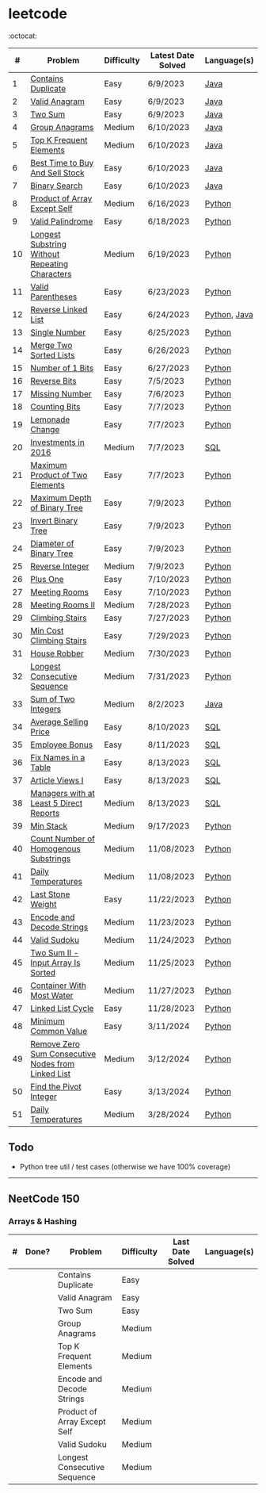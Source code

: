 # leetcode

:octocat:

| #   | Problem                                                                                                                                 | Difficulty | Latest Date Solved | Language(s)                                                                                                                                                                                                                      |
| --- | --------------------------------------------------------------------------------------------------------------------------------------- | ---------- | ------------------ | -------------------------------------------------------------------------------------------------------------------------------------------------------------------------------------------------------------------------------- |
| 1   | [Contains Duplicate](https://leetcode.com/problems/contains-duplicate/)                                                                 | Easy       | 6/9/2023           | [Java](https://github.com/maxdemaio/leetcode/blob/main/java-problems/src/main/java/array/ContainsDuplicate.java)                                                                                                                 |
| 2   | [Valid Anagram](https://leetcode.com/problems/valid-anagram/)                                                                           | Easy       | 6/9/2023           | [Java](https://github.com/maxdemaio/leetcode/blob/main/java-problems/src/main/java/string/ValidAnagram.java)                                                                                                                     |
| 3   | [Two Sum](https://leetcode.com/problems/two-sum/)                                                                                       | Easy       | 6/9/2023           | [Java](https://github.com/maxdemaio/leetcode/blob/main/java-problems/src/main/java/array/TwoSum.java)                                                                                                                            |
| 4   | [Group Anagrams](https://leetcode.com/problems/group-anagrams/)                                                                         | Medium     | 6/10/2023          | [Java](https://github.com/maxdemaio/leetcode/blob/main/java-problems/src/main/java/array/GroupAnagrams.java)                                                                                                                     |
| 5   | [Top K Frequent Elements](https://leetcode.com/problems/top-k-frequent-elements/)                                                       | Medium     | 6/10/2023          | [Java](https://github.com/maxdemaio/leetcode/blob/main/java-problems/src/main/java/array/TopKFrequentElements.java)                                                                                                              |
| 6   | [Best Time to Buy And Sell Stock](https://leetcode.com/problems/best-time-to-buy-and-sell-stock/)                                       | Easy       | 6/10/2023          | [Java](https://github.com/maxdemaio/leetcode/blob/main/java-problems/src/main/java/array/BestTimeToBuyAndSellStock.java)                                                                                                         |
| 7   | [Binary Search](https://leetcode.com/problems/binary-search/)                                                                           | Easy       | 6/10/2023          | [Java](https://github.com/maxdemaio/leetcode/blob/main/java-problems/src/main/java/searchSort/BinarySearch.java)                                                                                                                 |
| 8   | [Product of Array Except Self](https://leetcode.com/problems/product-of-array-except-self/)                                             | Medium     | 6/16/2023          | [Python](https://github.com/maxdemaio/leetcode/blob/main/python_problems/arrays/productnotself.py)                                                                                                                               |
| 9   | [Valid Palindrome](https://leetcode.com/problems/valid-palindrome)                                                                      | Easy       | 6/18/2023          | [Python](https://github.com/maxdemaio/leetcode/blob/main/python_problems/twopointers/validpalindrome.py)                                                                                                                         |
| 10  | [Longest Substring Without Repeating Characters](https://leetcode.com/problems/longest-substring-without-repeating-characters/)         | Medium     | 6/19/2023          | [Python](https://github.com/maxdemaio/leetcode/blob/main/python_problems/slidingwindow/longestsubstringwithoutrepchars.py)                                                                                                       |
| 11  | [Valid Parentheses](https://leetcode.com/problems/valid-parentheses/solutions/)                                                         | Easy       | 6/23/2023          | [Python](https://github.com/maxdemaio/leetcode/blob/main/python_problems/stack/validparen.py)                                                                                                                                    |
| 12  | [Reverse Linked List](https://leetcode.com/problems/reverse-linked-list/)                                                               | Easy       | 6/24/2023          | [Python](https://github.com/maxdemaio/leetcode/blob/main/python_problems/linkedlist/reverselinkedlist.py), [Java](https://github.com/maxdemaio/leetcode/blob/main/java-problems/src/main/java/linkedList/ReverseLinkedList.java) |
| 13  | [Single Number](https://leetcode.com/problems/single-number/)                                                                           | Easy       | 6/25/2023          | [Python](https://github.com/maxdemaio/leetcode/blob/main/python_problems/bitmanipulation/singlenum.py)                                                                                                                           |
| 14  | [Merge Two Sorted Lists](https://leetcode.com/problems/merge-two-sorted-lists/)                                                         | Easy       | 6/26/2023          | [Python](https://github.com/maxdemaio/leetcode/blob/main/python_problems/linkedlist/mergetwosortedlists.py)                                                                                                                      |
| 15  | [Number of 1 Bits](https://leetcode.com/problems/number-of-1-bits/)                                                                     | Easy       | 6/27/2023          | [Python](https://github.com/maxdemaio/leetcode/blob/main/python_problems/bitmanipulation/num1bits.py)                                                                                                                            |
| 16  | [Reverse Bits](https://leetcode.com/problems/reverse-bits/)                                                                             | Easy       | 7/5/2023           | [Python](https://github.com/maxdemaio/leetcode/blob/main/python_problems/bitmanipulation/reversebits.py)                                                                                                                         |
| 17  | [Missing Number](https://leetcode.com/problems/missing-number/)                                                                         | Easy       | 7/6/2023           | [Python](https://github.com/maxdemaio/leetcode/blob/main/python_problems/bitmanipulation/missingnum.py)                                                                                                                          |
| 18  | [Counting Bits](https://leetcode.com/problems/counting-bits/)                                                                           | Easy       | 7/7/2023           | [Python](https://github.com/maxdemaio/leetcode/blob/main/python_problems/bitmanipulation/countingbits.py)                                                                                                                        |
| 19  | [Lemonade Change](https://leetcode.com/problems/lemonade-change/)                                                                       | Easy       | 7/7/2023           | [Python](https://github.com/maxdemaio/leetcode/blob/main/python_problems/arrays/lemonadechange.py)                                                                                                                               |
| 20  | [Investments in 2016](https://leetcode.com/problems/investments-in-2016/)                                                               | Medium     | 7/7/2023           | [SQL](https://github.com/maxdemaio/leetcode/blob/main/sql-problems/investments-in-2016.sql)                                                                                                                                      |
| 21  | [Maximum Product of Two Elements](https://leetcode.com/problems/maximum-product-of-two-elements-in-an-array/)                           | Easy       | 7/7/2023           | [Python](https://github.com/maxdemaio/leetcode/blob/main/python_problems/arrays/maxprod2elements.py)                                                                                                                             |
| 22  | [Maximum Depth of Binary Tree](https://leetcode.com/problems/maximum-depth-of-binary-tree/)                                             | Easy       | 7/9/2023           | [Python](https://github.com/maxdemaio/leetcode/blob/main/python_problems/trees/maxdepthofbinarytree.py)                                                                                                                          |
| 23  | [Invert Binary Tree](https://leetcode.com/problems/invert-binary-tree/)                                                                 | Easy       | 7/9/2023           | [Python](https://github.com/maxdemaio/leetcode/blob/main/python_problems/trees/invertbinarytree.py)                                                                                                                              |
| 24  | [Diameter of Binary Tree](https://leetcode.com/problems/diameter-of-binary-tree/)                                                       | Easy       | 7/9/2023           | [Python](https://github.com/maxdemaio/leetcode/blob/main/python_problems/trees/diameterofbinarytree.py)                                                                                                                          |
| 25  | [Reverse Integer](https://leetcode.com/problems/reverse-integer/)                                                                       | Medium     | 7/9/2023           | [Python](https://github.com/maxdemaio/leetcode/blob/main/python_problems/bitmanipulation/reverseinteger.py)                                                                                                                      |
| 26  | [Plus One](https://leetcode.com/problems/plus-one/)                                                                                     | Easy       | 7/10/2023          | [Python](https://github.com/maxdemaio/leetcode/blob/main/python_problems/math/plusone.py)                                                                                                                                        |
| 27  | [Meeting Rooms](https://leetcode.com/problems/meeting-rooms/)                                                                           | Easy       | 7/10/2023          | [Python](https://github.com/maxdemaio/leetcode/blob/main/python_problems/internals/meetingrooms.py)                                                                                                                              |
| 28  | [Meeting Rooms II ](https://leetcode.com/problems/meeting-rooms-ii/)                                                                    | Medium     | 7/28/2023          | [Python](https://github.com/maxdemaio/leetcode/blob/main/python_problems/internals/meetingrooms2.py)                                                                                                                             |
| 29  | [Climbing Stairs](https://leetcode.com/problems/climbing-stairs/)                                                                       | Easy       | 7/27/2023          | [Python](https://github.com/maxdemaio/leetcode/blob/main/python_problems/dynamicprogramming/stairs.py)                                                                                                                           |
| 30  | [Min Cost Climbing Stairs](https://leetcode.com/problems/min-cost-climbing-stairs/)                                                     | Easy       | 7/29/2023          | [Python](https://github.com/maxdemaio/leetcode/blob/main/python_problems/dynamicprogramming/mincostclimbingstairs.py)                                                                                                            |
| 31  | [House Robber](https://leetcode.com/problems/house-robber/)                                                                             | Medium     | 7/30/2023          | [Python](https://github.com/maxdemaio/leetcode/blob/main/python_problems/dynamicprogramming/houserobber.py)                                                                                                                      |
| 32  | [Longest Consecutive Sequence](https://leetcode.com/problems/longest-consecutive-sequence/)                                             | Medium     | 7/31/2023          | [Python](https://github.com/maxdemaio/leetcode/blob/main/python_problems/arrays/longestconsecutivesequence.py)                                                                                                                   |
| 33  | [Sum of Two Integers](https://leetcode.com/problems/sum-of-two-integers/)                                                               | Medium     | 8/2/2023           | [Java](https://github.com/maxdemaio/leetcode/blob/main/java-problems/src/main/java/bitManipulation/SumOfTwoIntegers.java)                                                                                                        |
| 34  | [Average Selling Price](https://leetcode.com/problems/average-selling-price/)                                                           | Easy       | 8/10/2023          | [SQL](https://github.com/maxdemaio/leetcode/blob/main/sql-problems/average-selling-price.sql)                                                                                                                                    |
| 35  | [Employee Bonus](https://leetcode.com/problems/employee-bonus/)                                                                         | Easy       | 8/11/2023          | [SQL](https://github.com/maxdemaio/leetcode/blob/main/sql-problems/employee-bonus.sql)                                                                                                                                           |
| 36  | [Fix Names in a Table](https://leetcode.com/problems/fix-names-in-a-table/)                                                             | Easy       | 8/13/2023          | [SQL](https://github.com/maxdemaio/leetcode/blob/main/sql-problems/fix-names-in-a-table.sql)                                                                                                                                     |
| 37  | [Article Views I](https://leetcode.com/problems/article-views-i/)                                                                       | Easy       | 8/13/2023          | [SQL](https://github.com/maxdemaio/leetcode/blob/main/sql-problems/article-views-i.sql)                                                                                                                                          |
| 38  | [Managers with at Least 5 Direct Reports](https://leetcode.com/problems/managers-with-at-least-5-direct-reports/)                       | Medium     | 8/13/2023          | [SQL](https://github.com/maxdemaio/leetcode/blob/main/sql-problems/managers-with-at-least-5-direct-reports.sql)                                                                                                                  |
| 39  | [Min Stack](https://leetcode.com/problems/min-stack/)                                                                                   | Medium     | 9/17/2023          | [Python](https://github.com/maxdemaio/leetcode/blob/main/python_problems/stack/minstack.py)                                                                                                                                      |
| 40  | [Count Number of Homogenous Substrings](https://leetcode.com/problems/count-number-of-homogenous-substrings/description/)               | Medium     | 11/08/2023         | [Python](https://github.com/maxdemaio/leetcode/blob/main/python_problems/mmath/count_number_of_homogenous_substrings.py)                                                                                                         |
| 41  | [ Daily Temperatures](https://leetcode.com/problems/daily-temperatures/)                                                                | Medium     | 11/08/2023         | [Python](https://github.com/maxdemaio/leetcode/blob/main/python_problems/stack/dailytemperatures.py)                                                                                                                             |
| 42  | [ Last Stone Weight](https://leetcode.com/problems/last-stone-weight/)                                                                  | Easy       | 11/22/2023         | [Python](https://github.com/maxdemaio/leetcode/blob/main/python_problems/heappqueue/laststoneweight.py)                                                                                                                          |
| 43  | [ Encode and Decode Strings](https://leetcode.com/problems/encode-and-decode-strings/)                                                  | Medium     | 11/23/2023         | [Python](https://github.com/maxdemaio/leetcode/blob/main/python_problems/arrays/encodedecode.py)                                                                                                                                 |
| 44  | [ Valid Sudoku](https://leetcode.com/problems/valid-sudoku)                                                                             | Medium     | 11/24/2023         | [Python](https://github.com/maxdemaio/leetcode/blob/main/python_problems/arrays/validsudoku.py)                                                                                                                                  |
| 45  | [ Two Sum II - Input Array Is Sorted](https://leetcode.com/problems/two-sum-ii-input-array-is-sorted/)                                  | Medium     | 11/25/2023         | [Python](https://github.com/maxdemaio/leetcode/blob/main/python_problems/twopointers/twosumsorted.py)                                                                                                                            |
| 46  | [ Container With Most Water](https://leetcode.com/problems/container-with-most-water/)                                                  | Medium     | 11/27/2023         | [Python](https://github.com/maxdemaio/leetcode/blob/main/python_problems/twopointers/containerofwater.py)                                                                                                                        |
| 47  | [ Linked List Cycle](https://leetcode.com/problems/linked-list-cycle/)                                                                  | Easy       | 11/28/2023         | [Python](https://github.com/maxdemaio/leetcode/blob/main/python_problems/linkedlist/linkedlistcycle.py)                                                                                                                          |
| 48  | [ Minimum Common Value](https://leetcode.com/problems/minimum-common-value)                                                             | Easy       | 3/11/2024          | [Python](https://github.com/maxdemaio/leetcode/blob/main/python_problems/arrays/mincommonvalue.py)                                                                                                                               |
| 49  | [ Remove Zero Sum Consecutive Nodes from Linked List](https://leetcode.com/problems/remove-zero-sum-consecutive-nodes-from-linked-list) | Medium     | 3/12/2024          | [Python](https://github.com/maxdemaio/leetcode/blob/main/python_problems/linkedlist/removezerosumconsecsequences.py)                                                                                                             |
| 50  | [ Find the Pivot Integer](https://leetcode.com/problems/find-the-pivot-integer)                                                         | Easy       | 3/13/2024          | [Python](https://github.com/maxdemaio/leetcode/blob/main/python_problems/arrays/pivotinteger.py)                                                                                                                                 |
| 51  | [ Daily Temperatures](https://leetcode.com/problems/daily-temperatures/)                                                                | Medium     | 3/28/2024          | [Python](https://github.com/maxdemaio/leetcode/blob/main/python_problems/stack/dailytemperatures.py)                                                                                                                             |

## Todo

- Python tree util / test cases (otherwise we have 100% coverage)

---

## NeetCode 150

### Arrays & Hashing

| # | Done? | Problem                        | Difficulty | Last Date Solved | Language(s) |
|---|--------|--------------------------------|------------|-----------------|-------------|
|   |      | Contains Duplicate             | Easy       |                 |             |
|   |      | Valid Anagram                  | Easy       |                 |             |
|   |      | Two Sum                        | Easy       |                 |             |
|   |      | Group Anagrams                 | Medium     |                 |             |
|   |      | Top K Frequent Elements        | Medium     |                 |             |
|   |      | Encode and Decode Strings      | Medium     |                 |             |
|   |      | Product of Array Except Self   | Medium     |                 |             |
|   |      | Valid Sudoku                   | Medium     |                 |             |
|   |      | Longest Consecutive Sequence   | Medium     |                 |             |

